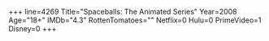 +++
line=4269
Title="Spaceballs: The Animated Series"
Year=2008
Age="18+"
IMDb="4.3"
RottenTomatoes=""
Netflix=0
Hulu=0
PrimeVideo=1
Disney=0
+++

